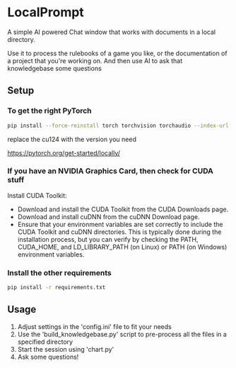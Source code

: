 # LocalPrompt
A simple AI powered Chat window that works with documents in a local directory.

Use it to process the rulebooks of a game you like, or the documentation of a project that you're working on. And then use AI to ask that knowledgebase some questions

## Setup
### To get the right PyTorch

```bash
pip install --force-reinstall torch torchvision torchaudio --index-url https://download.pytorch.org/whl/cu124
```
replace the cu124 with the version you need

https://pytorch.org/get-started/locally/

### If you have an NVIDIA Graphics Card, then check for CUDA stuff
Install CUDA Toolkit:

* Download and install the CUDA Toolkit from the CUDA Downloads page.
* Download and install cuDNN from the cuDNN Download page.
* Ensure that your environment variables are set correctly to include the CUDA Toolkit and cuDNN directories. This is typically done during the installation process, but you can verify by checking the PATH, CUDA_HOME, and LD_LIBRARY_PATH (on Linux) or PATH (on Windows) environment variables.

### Install the other requirements

```bash
pip install -r requirements.txt
```

## Usage

1. Adjust settings in the 'config.ini' file to fit your needs
2. Use the 'build_knowledgebase.py' script to pre-process all the files in a specified directory
2. Start the session using 'chart.py'
3. Ask some questions!
